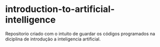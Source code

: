 # introduction-to-artificial-intelligence

Repositorio criado com o intuito de guardar os códigos programados na diciplina de introdução a inteligencia artificial.
